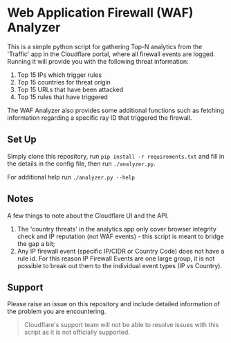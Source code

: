 Web Application Firewall (WAF) Analyzer
====================
This is a simple python script for gathering Top-N analytics from the 'Traffic' app in the Cloudflare portal, where all firewall events are logged. Running it will provide you with the following threat information:

1. Top 15 IPs which trigger rules
2. Top 15 countries for threat origin
3. Top 15 URLs that have been attacked
4. Top 15 rules that have triggered

The WAF Analyzer also provides some additional functions such as fetching information regarding a specific ray ID that triggered the firewall.

Set Up
------
Simply clone this repository, run `pip install -r requirements.txt` and fill in the details in the config file, then run `./analyzer.py`.

For additional help run `./analyzer.py --help`

Notes
------
A few things to note about the Cloudflare UI and the API.

1. The 'country threats' in the analytics app only cover browser integrity check and IP reputation (not WAF events) - this script is meant to bridge the gap a bit;
2. Any IP firewall event (specific IP/CIDR or Country Code) does not have a rule id. For this reason IP Firewall Events are one large group, it is not possible to break out them to the individual event types (IP vs Country).

Support
------
Please raise an issue on this repository and include detailed information of the problem you are encountering.

> Cloudflare's support team will not be able to resolve issues with this script as it is not officially supported.